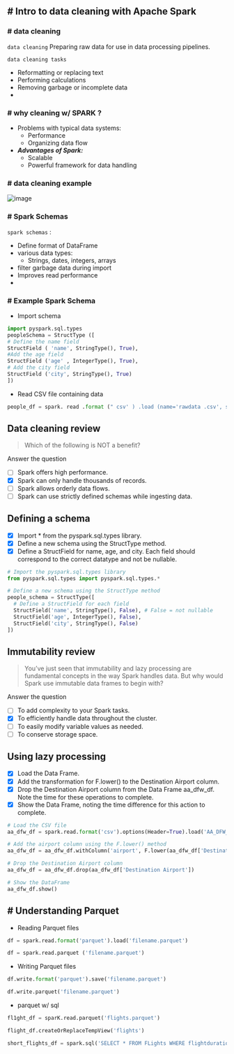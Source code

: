 ## # Intro to data cleaning with Apache Spark

### # data cleaning
`data cleaning` Preparing raw data for use in data processing pipelines.

`data cleaning tasks` 
- Reformatting or replacing text
- Performing calculations
- Removing garbage or incomplete data
- 
###  # why cleaning w/ SPARK ?
- Problems with typical data systems:
  - Performance
  - Organizing data flow
- ***Advantages of Spark:***
  - Scalable
  - Powerful framework for data handling
### # data cleaning example 
![image](https://user-images.githubusercontent.com/51888893/203651989-f3cce7f4-ce84-4b07-8c30-b02b684a7639.png)

### # Spark Schemas
`spark schemas` :
- Define format of DataFrame
- various data types:
  - Strings, dates, integers, arrays
- filter garbage data during import
- Improves read performance
- 
### # Example Spark Schema
- Import schema
```py
import pyspark.sql.types
peopleSchema = StructType ([
# Define the name field
StructField ( 'name', StringType(), True),
#Add the age field
StructField ('age' , IntegerType(), True),
# Add the city field
StructField ('city', StringType(), True)
])
```
- Read CSV file containing data
```py
people_df = spark. read .format (" csv' ) .load (name='rawdata .csv', schema=peopleSchema)
```
## Data cleaning review
> Which of the following is NOT a benefit?

Answer the question
- [ ] Spark offers high performance.
- [x] Spark can only handle thousands of records.
- [ ] Spark allows orderly data flows.
- [ ] Spark can use strictly defined schemas while ingesting data.
## Defining a schema
- [x] Import * from the pyspark.sql.types library.
- [x] Define a new schema using the StructType method.
- [x] Define a StructField for name, age, and city. Each field should correspond to the correct datatype and not be nullable.
```py
# Import the pyspark.sql.types library
from pyspark.sql.types import pyspark.sql.types.*

# Define a new schema using the StructType method
people_schema = StructType([
  # Define a StructField for each field
  StructField('name', StringType(), False), # False = not nullable
  StructField('age', IntegerType(), False),
  StructField('city', StringType(), False)
])
```
## Immutability review
> You’ve just seen that immutability and lazy processing are fundamental concepts in the way Spark handles data. But why would Spark use immutable data frames to begin with?

Answer the question
- [ ] To add complexity to your Spark tasks.
- [x] To efficiently handle data throughout the cluster.
- [ ] To easily modify variable values as needed.
- [ ] To conserve storage space.

## Using lazy processing
- [x] Load the Data Frame.
- [x] Add the transformation for F.lower() to the Destination Airport column.
- [x] Drop the Destination Airport column from the Data Frame aa_dfw_df. Note the time for these operations to complete.
- [x] Show the Data Frame, noting the time difference for this action to complete.
```py
# Load the CSV file
aa_dfw_df = spark.read.format('csv').options(Header=True).load('AA_DFW_2018.csv.gz')

# Add the airport column using the F.lower() method
aa_dfw_df = aa_dfw_df.withColumn('airport', F.lower(aa_dfw_df['Destination Airport']))

# Drop the Destination Airport column
aa_dfw_df = aa_dfw_df.drop(aa_dfw_df['Destination Airport'])

# Show the DataFrame
aa_dfw_df.show()
```
## # Understanding Parquet
- Reading Parquet files
```py
df = spark.read.format('parquet').load('filename.parquet')

df = spark.read.parquet ('filename.parquet')
```
- Writing Parquet files
```py
df.write.format('parquet').save('filename.parquet')

df.write.parquet('filename.parquet')
```
- parquet w/ sql
```py
fl1ght_df = sparK.read.parquet('flights.parquet')

flight_df.createOrReplaceTempView('flights')

short_flights_df = spark.sql('SELECT * FROM FLights WHERE flightduration < 100')
```
